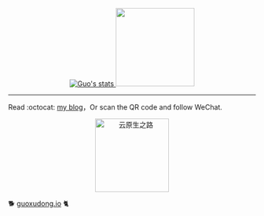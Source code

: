 <!--
**sunny0826/sunny0826** is a ✨ _special_ ✨ repository because its `README.md` (this file) appears on your GitHub profile.

Here are some ideas to get you started:

- 🔭 I’m currently working on ...
- 🌱 I’m currently learning ...
- 👯 I’m looking to collaborate on ...
- 🤔 I’m looking for help with ...
- 💬 Ask me about ...
- 📫 How to reach me: ...
- 😄 Pronouns: ...
- ⚡ Fun fact: ...
-->
<div align="center">
  <a href="https://guoxudong.io">
    <img src="https://github-readme-stats.vercel.app/api?username=sunny0826&show_icons=true&bg_color=30,e96443,904e95&title_color=fff&text_color=fff" alt="Guo's stats" />
    <img height="160em" src="https://github-readme-stats.vercel.app/api/top-langs/?username=sunny0826&hide=javascript,html,css&layout=compact&bg_color=30,e96443,904e95&title_color=fff&text_color=fff">
  </a>
  
</div>

---

Read :octocat: [my blog](guoxudong.io)，Or scan the QR code and follow WeChat.

<div align="center">
  <a href="https://guoxudong.io">
    <img src="https://tva3.sinaimg.cn/large/ad5fbf65gy1gfm3j2vo79g20b90b9x6r.gif" style="width: 150px;" alt="云原生之路" />
  </a>
</div>

:dog2:  [guoxudong.io](guoxudong.io) :cat2:

